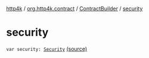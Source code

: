 [http4k](../../index.md) / [org.http4k.contract](../index.md) / [ContractBuilder](index.md) / [security](./security.md)

# security

`var security: `[`Security`](../-security/index.md) [(source)](https://github.com/http4k/http4k/blob/master/http4k-contract/src/main/kotlin/org/http4k/contract/extensions.kt#L19)